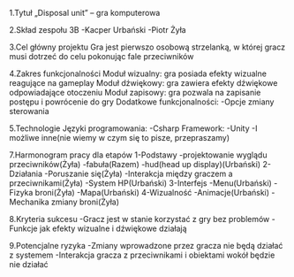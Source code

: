 1.Tytuł
„Disposal unit” – gra komputerowa 

2.Skład zespołu
3B
-Kacper Urbański
-Piotr Żyła

3.Cel główny projektu
Gra jest pierwszo osobową strzelanką, w której gracz musi dotrzeć do celu pokonując fale przeciwników

4.Zakres funkcjonalności
Moduł wizualny: gra posiada efekty wizualne reagujące na gameplay
Moduł dźwiękowy: gra zawiera efekty dźwiękowe odpowiadające otoczeniu
Moduł zapisowy: gra pozwala na zapisanie postępu i powrócenie do gry
Dodatkowe funkcjonalności:
-Opcje zmiany sterowania

5.Technologie
Języki programowania:
-Csharp
Framework:
-Unity
-I możliwe inne(nie wiemy w czym się to pisze, przepraszamy)

7.Harmonogram pracy dla etapów
1-Podstawy
-projektowanie wyglądu przeciwników(Żyła)
-fabuła(Razem)
-hud(head up display)(Urbański)
2-Działania
-Poruszanie się(Żyła)
-Interakcja między graczem a przeciwnikami(Żyła)
-System HP(Urbański)
3-Interfejs
-Menu(Urbański)
-Fizyka broni(Żyła)
-Mapa(Urbański)
4-Wizualność
-Animacje(Urbański)
-Mechanika zmiany broni(Żyła)

8.Kryteria sukcesu
-Gracz jest w stanie korzystać z gry bez problemów
-Funkcje jak efekty wizualne i dźwiękowe działają

9.Potencjalne ryzyka
-Zmiany wprowadzone przez gracza nie będą działać z systemem
-Interakcja gracza z przeciwnikami i obiektami wokół będzie nie działać
